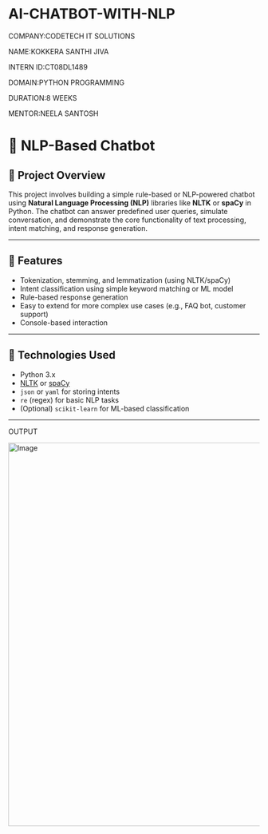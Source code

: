 # AI-CHATBOT-WITH-NLP

COMPANY:CODETECH IT SOLUTIONS

NAME:KOKKERA SANTHI JIVA

INTERN ID:CT08DL1489

DOMAIN:PYTHON PROGRAMMING

DURATION:8 WEEKS

MENTOR:NEELA SANTOSH

# 🤖 NLP-Based Chatbot

## 📌 Project Overview

This project involves building a simple rule-based or NLP-powered chatbot using **Natural Language Processing (NLP)** libraries like **NLTK** or **spaCy** in Python. The chatbot can answer predefined user queries, simulate conversation, and demonstrate the core functionality of text processing, intent matching, and response generation.

---

## 🚀 Features

- Tokenization, stemming, and lemmatization (using NLTK/spaCy)
- Intent classification using simple keyword matching or ML model
- Rule-based response generation
- Easy to extend for more complex use cases (e.g., FAQ bot, customer support)
- Console-based interaction

---

## 🧠 Technologies Used

- Python 3.x
- [NLTK](https://www.nltk.org/) or [spaCy](https://spacy.io/)
- `json` or `yaml` for storing intents
- `re` (regex) for basic NLP tasks
- (Optional) `scikit-learn` for ML-based classification

---

OUTPUT

<img width="1366" height="768" alt="Image" src="https://github.com/user-attachments/assets/513a1832-d203-4e52-9aad-8cb7de096f4c" />


